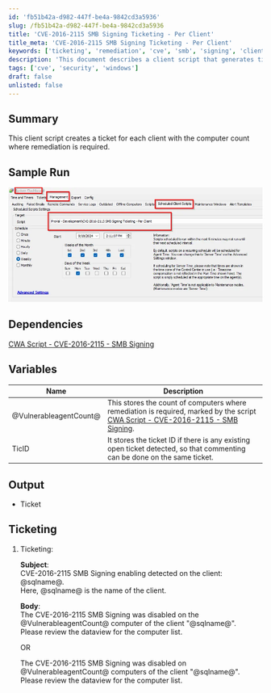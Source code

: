 ```yaml
---
id: 'fb51b42a-d982-447f-be4a-9842cd3a5936'
slug: /fb51b42a-d982-447f-be4a-9842cd3a5936
title: 'CVE-2016-2115 SMB Signing Ticketing - Per Client'
title_meta: 'CVE-2016-2115 SMB Signing Ticketing - Per Client'
keywords: ['ticketing', 'remediation', 'cve', 'smb', 'signing', 'client']
description: 'This document describes a client script that generates tickets for each client based on the count of computers requiring remediation for CVE-2016-2115 related to SMB Signing. It includes sample runs, variables used, and ticketing format for effective communication with clients.'
tags: ['cve', 'security', 'windows']
draft: false
unlisted: false
---
```


## Summary

This client script creates a ticket for each client with the computer count where remediation is required.

## Sample Run

![Sample Run](../../../static/img/docs/fb51b42a-d982-447f-be4a-9842cd3a5936/image_1.webp)

## Dependencies

[CWA Script - CVE-2016-2115 - SMB Signing](/docs/b0bd8d59-9491-4669-8226-fd7df87c722d)

## Variables

| Name                     | Description                                                                                                                                                                     |
|--------------------------|---------------------------------------------------------------------------------------------------------------------------------------------------------------------------------|
| @VulnerableagentCount@   | This stores the count of computers where remediation is required, marked by the script [CWA Script - CVE-2016-2115 - SMB Signing](/docs/b0bd8d59-9491-4669-8226-fd7df87c722d). |
| TicID                    | It stores the ticket ID if there is any existing open ticket detected, so that commenting can be done on the same ticket.                                                      |

## Output

- Ticket

## Ticketing

1. Ticketing:
   
   **Subject**:  
   CVE-2016-2115 SMB Signing enabling detected on the client: @sqlname@.  
   Here, @sqlname@ is the name of the client.  
   
   **Body**:  
   The CVE-2016-2115 SMB Signing was disabled on the @VulnerableagentCount@ computer of the client "@sqlname@".  
   Please review the dataview for the computer list.  
   
   OR  
   
   The CVE-2016-2115 SMB Signing was disabled on @VulnerableagentCount@ computers of the client "@sqlname@".  
   Please review the dataview for the computer list.  